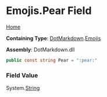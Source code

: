 # Emojis\.Pear Field

[Home](../../../README.md)

**Containing Type**: [DotMarkdown](../../README.md)\.[Emojis](../README.md)

**Assembly**: DotMarkdown\.dll

```csharp
public const string Pear = ":pear:"
```

### Field Value

System\.[String](https://docs.microsoft.com/en-us/dotnet/api/system.string)